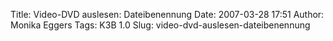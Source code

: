 Title: Video-DVD auslesen: Dateibenennung
Date: 2007-03-28 17:51
Author: Monika Eggers
Tags: K3B 1.0
Slug: video-dvd-auslesen-dateibenennung


